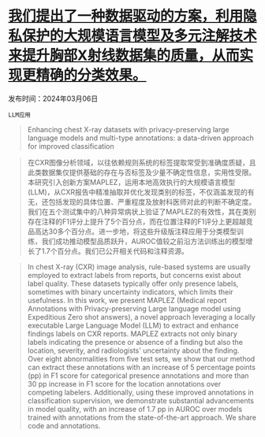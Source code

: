 # [我们提出了一种数据驱动的方案，利用隐私保护的大规模语言模型及多元注解技术来提升胸部X射线数据集的质量，从而实现更精确的分类效果。](https://arxiv.org/abs/2403.04024)

发布时间：2024年03月06日

`LLM应用`

> Enhancing chest X-ray datasets with privacy-preserving large language models and multi-type annotations: a data-driven approach for improved classification

> 在CXR图像分析领域，以往依赖规则系统的标签提取常受到准确度质疑，且此类数据集仅提供基础的存在与否标签及少量不确定性信息，实用性受限。本研究引入创新方案MAPLEZ，运用本地高效执行的大规模语言模型(LLM)，从CXR报告中精准抽取并优化发现类别的标签，不仅涵盖发现的有无，还包括发现的具体位置、严重程度及放射科医师对此的判断不确定度。我们在五个测试集中的八种异常病状上验证了MAPLEZ的有效性，其在类别存在注释的F1评分上提升了5个百分点，而在位置注释的F1评分上更超越竞品高达30多个百分点。进一步地，将这些升级版注释应用于分类模型训练，我们成功推动模型品质跃升，AUROC值较之前沿方法训练出的模型增长了1.7个百分点。我们已公开相关代码和注释资源。

> In chest X-ray (CXR) image analysis, rule-based systems are usually employed to extract labels from reports, but concerns exist about label quality. These datasets typically offer only presence labels, sometimes with binary uncertainty indicators, which limits their usefulness. In this work, we present MAPLEZ (Medical report Annotations with Privacy-preserving Large language model using Expeditious Zero shot answers), a novel approach leveraging a locally executable Large Language Model (LLM) to extract and enhance findings labels on CXR reports. MAPLEZ extracts not only binary labels indicating the presence or absence of a finding but also the location, severity, and radiologists' uncertainty about the finding. Over eight abnormalities from five test sets, we show that our method can extract these annotations with an increase of 5 percentage points (pp) in F1 score for categorical presence annotations and more than 30 pp increase in F1 score for the location annotations over competing labelers. Additionally, using these improved annotations in classification supervision, we demonstrate substantial advancements in model quality, with an increase of 1.7 pp in AUROC over models trained with annotations from the state-of-the-art approach. We share code and annotations.